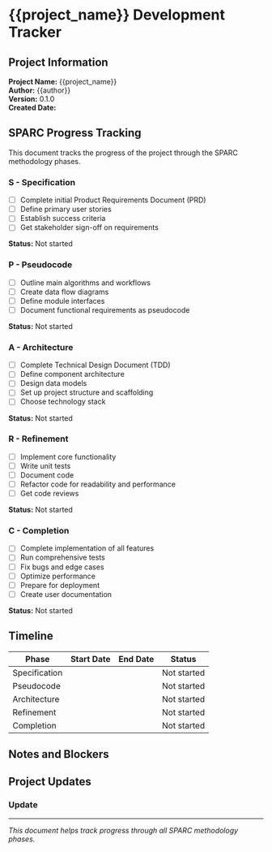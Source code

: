 # {{project_name}} Development Tracker

## Project Information

**Project Name:** {{project_name}}  
**Author:** {{author}}  
**Version:** 0.1.0  
**Created Date:** <!-- Add creation date -->  

## SPARC Progress Tracking

This document tracks the progress of the project through the SPARC methodology phases.

### S - Specification

- [ ] Complete initial Product Requirements Document (PRD)
- [ ] Define primary user stories
- [ ] Establish success criteria
- [ ] Get stakeholder sign-off on requirements

**Status:** Not started

### P - Pseudocode

- [ ] Outline main algorithms and workflows
- [ ] Create data flow diagrams
- [ ] Define module interfaces
- [ ] Document functional requirements as pseudocode

**Status:** Not started

### A - Architecture

- [ ] Complete Technical Design Document (TDD)
- [ ] Define component architecture
- [ ] Design data models
- [ ] Set up project structure and scaffolding
- [ ] Choose technology stack

**Status:** Not started

### R - Refinement

- [ ] Implement core functionality
- [ ] Write unit tests
- [ ] Document code
- [ ] Refactor code for readability and performance
- [ ] Get code reviews

**Status:** Not started

### C - Completion

- [ ] Complete implementation of all features
- [ ] Run comprehensive tests
- [ ] Fix bugs and edge cases
- [ ] Optimize performance
- [ ] Prepare for deployment
- [ ] Create user documentation

**Status:** Not started

## Timeline

| Phase | Start Date | End Date | Status |
|-------|------------|----------|--------|
| Specification | <!-- Date --> | <!-- Date --> | Not started |
| Pseudocode | <!-- Date --> | <!-- Date --> | Not started |
| Architecture | <!-- Date --> | <!-- Date --> | Not started |
| Refinement | <!-- Date --> | <!-- Date --> | Not started |
| Completion | <!-- Date --> | <!-- Date --> | Not started |

## Notes and Blockers

<!-- Document any issues, blockers, or important notes here -->

## Project Updates

<!-- Regular updates on project progress -->

### Update <!-- Date -->

<!-- Description of progress, challenges, and next steps -->

---

*This document helps track progress through all SPARC methodology phases.* 